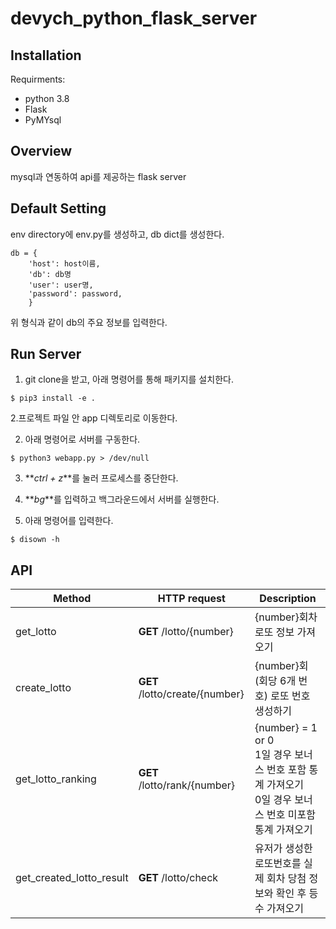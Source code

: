 # devych_python_flask_server


## Installation


Requirments:
- python 3.8
- Flask
- PyMYsql


## Overview

mysql과 연동하여 api를 제공하는 flask server


## Default Setting

env directory에 env.py를 생성하고, db dict를 생성한다.

```buildoutcfg
db = {
    'host': host이름,
    'db': db명
    'user': user명,
    'password': password,
    }
```

위 형식과 같이 db의 주요 정보를 입력한다.

## Run Server

1. git clone을 받고, 아래 명령어를 통해 패키지를 설치한다.
```shell script
$ pip3 install -e .
``` 

2.프로젝트 파일 안 app 디렉토리로 이동한다.

2. 아래 명령어로 서버를 구동한다. 
```shell script
$ python3 webapp.py > /dev/null
```

3. **_ctrl + z_**를 눌러 프로세스를 중단한다.

4. **_bg_**를 입력하고 백그라운드에서 서버를 실행한다.

5. 아래 명령어를 입력한다.
```shell script
$ disown -h
```


## API

| Method                  | HTTP request                  | Description                         |
| ----------------        | ----------------------------- | ----------------------------------- |
| get_lotto               | **GET** /lotto/{number}       | {number}회차 로또 정보 가져오기           |
| create_lotto            | **GET** /lotto/create/{number}| {number}회(회당 6개 번호) 로또 번호 생성하기|
| get_lotto_ranking       | **GET** /lotto/rank/{number}  | {number} = 1 or 0 <br> 1일 경우 보너스 번호 포함 통계 가져오기<br> 0일 경우 보너스 번호 미포함 통계 가져오기|
| get_created_lotto_result| **GET** /lotto/check          | 유저가 생성한 로또번호를 실제 회차 당첨 정보와 확인 후 등수 가져오기|
